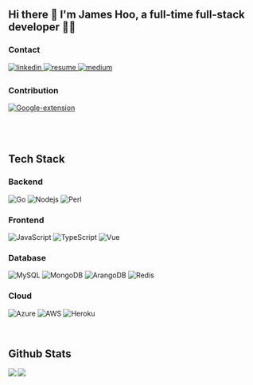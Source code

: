 ## Hi there 👋 I'm James Hoo, a full-time full-stack developer 👨‍💻
### Contact
<a href="https://www.linkedin.com/in/james-hoo-29693148/" target="_blank">
<img src=https://img.shields.io/badge/linkedin-%231E77B5.svg?&style=for-the-badge&logo=linkedin&logoColor=white alt=linkedin style="margin-bottom: 5px;" />
</a>
<a href="https://www.cakeresume.com/s--e51iHpaa8LmvL_fFn9rFdg--/sinyong" target="_blank">
<img src=https://img.shields.io/badge/CakeResume-darkgreen.svg?&style=for-the-badge&logo=C&logoColor=white alt=resume style="margin-bottom: 5px;" />
</a>
<a href="https://medium.com/@hoosinyong" target="_blank">
<img src=https://img.shields.io/badge/medium-%23292929.svg?&style=for-the-badge&logo=medium&logoColor=white alt=medium style="margin-bottom: 5px;" />
</a>

### Contribution
<a href="https://chrome.google.com/webstore/detail/sci-hub-master/hamnpamnpikkcdeimemjcmbffipikidm" target="_blank">
<img src=https://img.shields.io/badge/Google_extension-4285F4.svg?&style=for-the-badge&logo=Google-chrome&logoColor=white alt=Google-extension style="margin-bottom: 5px;" />
</a>

<br/><br/>

## Tech Stack
### Backend
![Go](https://img.shields.io/badge/Go-00ADD8?style=for-the-badge&logo=go&logoColor=white)
![Nodejs](https://img.shields.io/badge/Node.js-339933?style=for-the-badge&logo=nodedotjs&logoColor=white)
![Perl](https://img.shields.io/badge/Perl-39457E?style=for-the-badge&logo=perl&logoColor=white)

### Frontend
![JavaScript](https://img.shields.io/badge/JavaScript-F7DF1E?style=for-the-badge&logo=javascript&logoColor=black)
![TypeScript](https://img.shields.io/badge/TypeScript-007ACC?style=for-the-badge&logo=typescript&logoColor=white)
![Vue](https://img.shields.io/badge/Vue.js-35495E?style=for-the-badge&logo=vue.js&logoColor=4FC08D)

### Database
![MySQL](https://img.shields.io/badge/MySQL-005C84?style=for-the-badge&logo=mysql&logoColor=white)
![MongoDB](https://img.shields.io/badge/MongoDB-4EA94B?style=for-the-badge&logo=mongodb&logoColor=white)
![ArangoDB](https://img.shields.io/badge/ArangoDB-DDE072?style=for-the-badge&logo=ArangoDB&logoColor=white)
![Redis](https://img.shields.io/badge/redis-%23DD0031.svg?&style=for-the-badge&logo=redis&logoColor=white)

### Cloud
![Azure](https://img.shields.io/badge/Microsoft_Azure-0089D6?style=for-the-badge&logo=microsoft-azure&logoColor=white)
![AWS](https://img.shields.io/badge/Amazon_AWS-FF9900?style=for-the-badge&logo=amazonaws&logoColor=white)
![Heroku](https://img.shields.io/badge/Heroku-430098?style=for-the-badge&logo=heroku&logoColor=white)

<br/>

## Github Stats  
<img src="https://github-readme-stats.vercel.app/api/top-langs/?username=JamesHooMY&layout=compact&theme=dark" align="left" />
<img src="https://github-readme-stats.vercel.app/api?username=JamesHooMY&show_icons=true&theme=dark" align="left" />  

<br/>  



